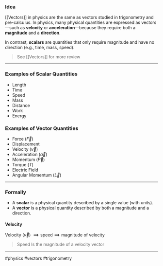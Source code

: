 ### Idea

[[Vectors]] in physics are the same as vectors studied in trigonometry and pre-calculus. In physics, many physical quantities are expressed as vectors—such as **velocity** or **acceleration**—because they require both a **magnitude** and a **direction**.  

In contrast, **scalars** are quantities that only require magnitude and have no direction (e.g., time, mass, speed).  

> See [[Vectors]] for more review

---

### Examples of Scalar Quantities
- Length  
- Time  
- Speed  
- Mass  
- Distance  
- Work  
- Energy  

### Examples of Vector Quantities
- Force  ($\vec{F}$)
- Displacement  
- Velocity ($\vec{v}$) 
- Acceleration ($\vec{a}$)  
- Momentum  ($\vec{P}$)
- Torque  ($T$)
- Electric Field
- Angular Momentum ($\vec{L}$)

---

### Formally

- A **scalar** is a physical quantity described by a single value (with units).  
- A **vector** is a physical quantity described by both a magnitude and a direction.  


#### Velocity

Velocity ($\vec{v}$) $\implies \text{speed} \implies \text{magnitude of velocity}$
> Speed Is the magnitude of a velocity vector

---

#physics #vectors #trigonometry
